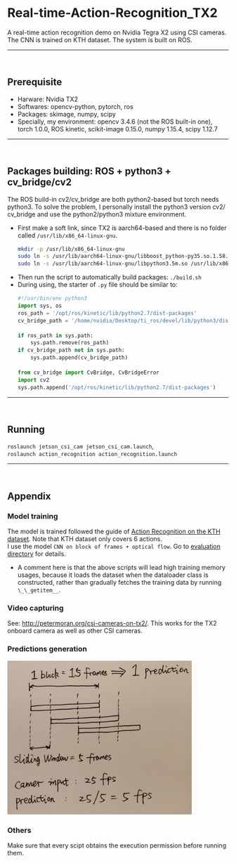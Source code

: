 # Real-time-Action-Recognition_TX2
A real-time action recognition demo on Nvidia Tegra X2 using CSI cameras. The CNN is trained on KTH dataset. The system is built on ROS.

---
<br>

## Prerequisite
* Harware: Nvidia TX2
* Softwares: opencv-python, pytorch, ros
* Packages: skimage, numpy, scipy
* Specially, my environment: 
  opencv 3.4.6 (not the ROS built-in one), torch 1.0.0, ROS kinetic, scikit-image 0.15.0, numpy 1.15.4, scipy 1.12.7

---
<br>

## Packages building: ROS + python3 + cv_bridge/cv2 
The ROS build-in cv2/cv_bridge are both python2-based but torch needs python3. To solve the problem, I personally install the python3 version cv2/ cv_bridge and use the python2/python3 mixture environment.  

* First make a soft link, since TX2 is aarch64-based and there is no folder called `/usr/lib/x86_64-linux-gnu`.
  ```bash
  mkdir -p /usr/lib/x86_64-linux-gnu
  sudo ln -s /usr/lib/aarch64-linux-gnu/libboost_python-py35.so.1.58.0 /usr/lib/x86_64-linux-gnu/libboost_python3.so
  sudo ln -s /usr/lib/aarch64-linux-gnu/libpython3.5m.so /usr/lib/x86_64-linux-gnu/libpython3.5m.so
  ```
* Then run the script to automatically build packages: `./build.sh` 
* During using, the starter of `.py` file should be similar to:
  ```python
  #!/usr/bin/env python3
  import sys, os
  ros_path = '/opt/ros/kinetic/lib/python2.7/dist-packages'
  cv_bridge_path = '/home/nvidia/Desktop/ti_ros/devel/lib/python3/dist-packages' # change this to your ros workspace folder
  
  if ros_path in sys.path:
      sys.path.remove(ros_path)
  if cv_bridge_path not in sys.path:
      sys.path.append(cv_bridge_path)

  from cv_bridge import CvBridge, CvBridgeError
  import cv2
  sys.path.append('/opt/ros/kinetic/lib/python2.7/dist-packages')
  ```
---
<br>

## Running
`roslaunch jetson_csi_cam jetson_csi_cam.launch`,  
`roslaunch action_recognition action_recognition.launch`

---
<br>

## Appendix  
### Model training
The model is trained followed the guide of [Action Recognition on the KTH dataset](https://github.com/vkhoi/KTH-Action-Recognition). Note that KTH dataset only covers 6 actions.   
I use the model `CNN on block of frames + optical flow`. Go to [evaluation directory](./Evaluation) for details.
* A comment here is that the above scripts will lead high training memory usages, because it loads the dataset when the dataloader class is constructed, rather than gradually fetches the training data by running `\_\_getitem__`.

### Video capturing
See: http://petermoran.org/csi-cameras-on-tx2/. This works for the TX2 onboard camera as well as other CSI cameras.

### Predictions generation
<p align="left">
	<img src="./prediction.jpg" width="420" height="350" >
</p>

### Others
Make sure that every scipt obtains the execution permission before running them.

